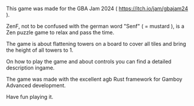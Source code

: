 This game was made for the GBA Jam 2024 ( https://itch.io/jam/gbajam24 ).

ZenF, not to be confused with the german word "Senf" ( = mustard ),
is a Zen puzzle game to relax and pass the time.

The game is about flattening towers on a board to cover all tiles
and bring the height of all towers to 1.

On how to play the game and about controls you can find a detailed description ingame.

The game was made with the excellent agb Rust framework for Gamboy Advanced development.

Have fun playing it.
